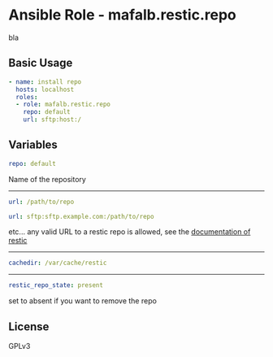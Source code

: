 # Ansible Role - mafalb.restic.repo

bla

## Basic Usage

```yaml
- name: install repo
  hosts: localhost
  roles:
  - role: mafalb.restic.repo
    repo: default
    url: sftp:host:/
```

## Variables

```yaml
repo: default
```

Name of the repository

---

```yaml
url: /path/to/repo
```

```yaml
url: sftp:sftp.example.com:/path/to/repo
```

etc... any valid URL to a restic repo is allowed, see the [documentation of restic](https://restic.readthedocs.io/en/latest/030_preparing_a_new_repo.html#)

---

```yaml
cachedir: /var/cache/restic
```

---

```yaml
restic_repo_state: present
```

set to absent if you want to remove the repo

## License

GPLv3


